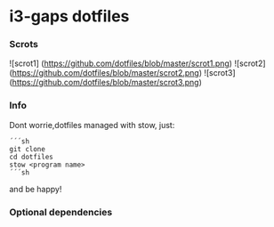 # i3-gaps dotfiles

### Scrots

![scrot1] (https://github.com/dotfiles/blob/master/scrot1.png) 
![scrot2] (https://github.com/dotfiles/blob/master/scrot2.png) 
![scrot3] (https://github.com/dotfiles/blob/master/scrot3.png) 

### Info
Dont worrie,dotfiles managed with stow, just:

	´´´sh
	git clone
	cd dotfiles
	stow <program name>
	´´´sh

and be happy!

### Optional dependencies
